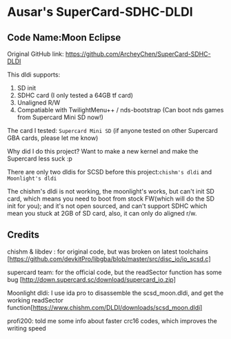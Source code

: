 # Ausar's SuperCard-SDHC-DLDI 

## Code Name:**Moon Eclipse**

Original GitHub link: https://github.com/ArcheyChen/SuperCard-SDHC-DLDI

This dldi supports:
1.  SD init
2.  SDHC card (I only tested a 64GB tf card)
3.  Unaligned R/W
4.  Compatiable with TwilightMenu++ / nds-bootstrap (Can boot nds games from Supercard Mini SD now!)

The card I tested:
  `Supercard Mini SD` (if anyone tested on other Supercard GBA cards, please let me know)

Why did I do this project? Want to make a new kernel and make the Supercard less suck :p

There are only two dldis for SCSD before this project:`chishm's dldi` and `Moonlight's dldi`

The chishm's dldi is not working, the moonlight's works, but can't init SD card, which means you need to boot from stock FW(which will do the SD init for you);
and it's not open sourced, and can't support SDHC which mean you stuck at 2GB of SD card, also, it can only do aligned r/w.

## Credits
chishm & libdev : for original code, but was broken on latest toolchains [https://github.com/devkitPro/libgba/blob/master/src/disc_io/io_scsd.c]

supercard team: for the official code, but the readSector function has some bug [http://down.supercard.sc/download/supercard_io.zip]

Moonlight dldi:  I use ida pro to disassemble the scsd_moon.dldi, and get the working readSector function[https://www.chishm.com/DLDI/downloads/scsd_moon.dldi]

profi200: told me some info about faster crc16 codes, which improves the writing speed
